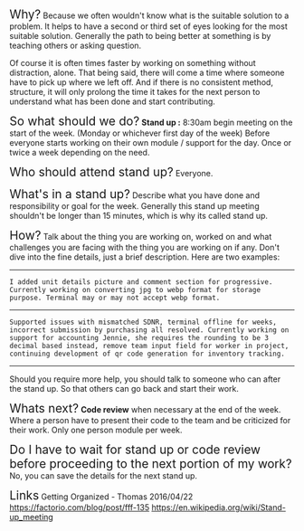 <span style="font-size:1.5em;">Why?</span>
Because we often wouldn't know what is the suitable solution to a problem. It helps to have a second or third set of eyes looking for the most suitable solution. Generally the path to being better at something is by teaching others or asking question.

Of course it is often times faster by working on something without distraction, alone. That being said, there will come a time where someone have to pick up where we left off. And if there is no consistent method, structure, it will only prolong the time it takes for the next person to understand what has been done and start contributing.

<span style="font-size:1.5em;">So what should we do?</span>
**Stand up :**
8:30am begin meeting on the start of the week. (Monday or whichever first day of the week) Before everyone starts working on their own module / support for the day. Once or twice a week depending on the need.

<span style="font-size:1.5em;">Who should attend stand up?</span>
Everyone.

<span style="font-size:1.5em;">What's in a stand up?</span>
Describe what you have done and responsibility or goal for the week. Generally this stand up meeting shouldn't be longer than 15 minutes, which is why its called stand up.

<span style="font-size: 1.5em;">How?</span>
Talk about the thing you are working on, worked on and what challenges you are facing with the thing you are working on if any. Don't dive into the fine details, just a brief description. Here are two examples:

----------------------------------------------------------


	I added unit details picture and comment section for progressive. Currently working on converting jpg to webp format for storage purpose. Terminal may or may not accept webp format.

----------------------------------------------------------

	Supported issues with mismatched SDNR, terminal offline for weeks, incorrect submission by purchasing all resolved. Currently working on support for accounting Jennie, she requires the rounding to be 3 decimal based instead, remove team input field for worker in project, continuing development of qr code generation for inventory tracking.

----------------------------------------------------------

Should you require more help, you should talk to someone who can after the stand up. So that others can go back and start their work.

<span style="font-size: 1.5em;">Whats next?</span>
**Code review** when necessary at the end of the week.
Where a person have to present their code to the team and be criticized for their work. Only one person module per week. 

<span style="font-size: 1.5em;">Do I have to wait for stand up or code review before proceeding to the next portion of my work?</span>
No, you can save the details for the next stand up.

<span style="font-size:1.5em;">Links</span>
Getting Organized - Thomas 2016/04/22 
https://factorio.com/blog/post/fff-135
https://en.wikipedia.org/wiki/Stand-up_meeting